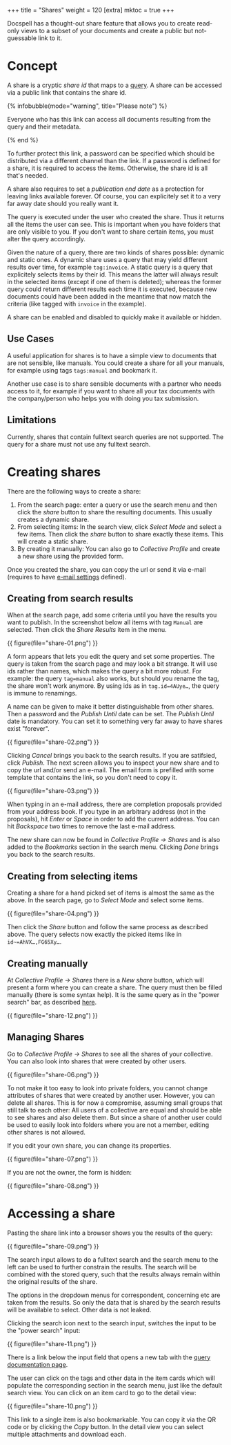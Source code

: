 +++
title = "Shares"
weight = 120
[extra]
mktoc = true
+++

Docspell has a thought-out share feature that allows you to create
read-only views to a subset of your documents and create a public but
not-guessable link to it.

# Concept

A share is a cryptic *share id* that maps to a
[query](@/docs/query/_index.md). A share can be accessed via a public
link that contains the share id.

{% infobubble(mode="warning", title="Please note") %}

Everyone who has this link can access all documents resulting from the
query and their metadata.

{% end %}

To further protect this link, a password can be specified which should
be distributed via a different channel than the link. If a password is
defined for a share, it is required to access the items. Otherwise,
the share id is all that's needed.

A share also requires to set a *publication end date* as a protection
for leaving links available forever. Of course, you can explicitely
set it to a very far away date should you really want it.

The query is executed under the user who created the share. Thus it
returns all the items the user can see. This is important when you
have folders that are only visible to you. If you don't want to share
certain items, you must alter the query accordingly.

Given the nature of a query, there are two kinds of shares possible:
dynamic and static ones. A dynamic share uses a query that may yield
different results over time, for example `tag:invoice`. A static query
is a query that explicitely selects items by their id. This means the
latter will always result in the selected items (except if one of them
is deleted); whereas the former query could return different results
each time it is executed, because new documents could have been added
in the meantime that now match the criteria (like tagged with
`invoice` in the example).

A share can be enabled and disabled to quickly make it available or
hidden.


## Use Cases

A useful application for shares is to have a simple view to documents
that are not sensible, like manuals. You could create a share for all
your manuals, for example using tags `tags:manual` and bookmark it.

Another use case is to share sensible documents with a partner who
needs access to it, for example if you want to share all your tax
documents with the company/person who helps you with doing you tax
submission.

## Limitations

Currently, shares that contain fulltext search queries are not
supported. The query for a share must not use any fulltext search.

# Creating shares

There are the following ways to create a share:

1. From the search page: enter a query or use the search menu and then
   click the *share* button to share the resulting documents. This
   usually creates a dynamic share.
2. From selecting items: In the search view, click *Select Mode* and
   select a few items. Then click the *share* button to share exactly
   these items. This will create a static share.
3. By creating it manually: You can also go to *Collective Profile*
   and create a new share using the provided form.

Once you created the share, you can copy the url or send it via e-mail
(requires to have [e-mail
settings](@/docs/webapp/emailsettings.md#smtp-settings) defined).

## Creating from search results

When at the search page, add some criteria until you have the results
you want to publish. In the screenshot below all items with tag
`Manual` are selected. Then click the *Share Results* item in the
menu.

{{ figure(file="share-01.png") }}

A form appears that lets you edit the query and set some properties.
The query is taken from the search page and may look a bit strange. It
will use ids rather than names, which makes the query a bit more
robust. For example: the query `tag=manual` also works, but should you
rename the tag, the share won't work anymore. By using ids as in
`tag.id=4AUye…`, the query is immune to renamings.

A name can be given to make it better distinguishable from other
shares. Then a password and the *Publish Until* date can be set. The
*Publish Until* date is mandatory. You can set it to something very
far away to have shares exist "forever".

{{ figure(file="share-02.png") }}

Clicking *Cancel* brings you back to the search results. If you are
satifsied, click *Publish*. The next screen allows you to inspect your
new share and to copy the url and/or send an e-mail. The email form is
prefilled with some template that contains the link, so you don't need
to copy it.

{{ figure(file="share-03.png") }}

When typing in an e-mail address, there are completion proposals
provided from your address book. If you type in an arbitrary address
(not in the proposals), hit *Enter* or *Space* in order to add the
current address. You can hit *Backspace* two times to remove the last
e-mail address.

The new share can now be found in *Collective Profile -> Shares* and
is also added to the *Bookmarks* section in the search menu. Clicking
*Done* brings you back to the search results.

## Creating from selecting items

Creating a share for a hand picked set of items is almost the same as
the above. In the search page, go to *Select Mode* and select some
items.

{{ figure(file="share-04.png") }}

Then click the *Share* button and follow the same process as described
above. The query selects now exactly the picked items like in
`id~=AhVX…,FG65Xy…`.


## Creating manually

At *Collective Profile -> Shares* there is a *New share* button, which
will present a form where you can create a share. The query must then
be filled manually (there is some syntax help). It is the same query
as in the "power search" bar, as described
[here](@/docs/query/_index.md).

{{ figure(file="share-12.png") }}

## Managing Shares

Go to *Collective Profile -> Shares* to see all the shares of your
collective. You can also look into shares that were created by other
users.

{{ figure(file="share-06.png") }}

To not make it too easy to look into private folders, you cannot
change attributes of shares that were created by another user.
However, you can delete all shares. This is for now a compromise,
assuming small groups that still talk to each other: All users of a
collective are equal and should be able to see shares and also delete
them. But since a share of another user could be used to easily look
into folders where you are not a member, editing other shares is not
allowed.

If you edit your own share, you can change its properties.

{{ figure(file="share-07.png") }}

If you are not the owner, the form is hidden:

{{ figure(file="share-08.png") }}


# Accessing a share

Pasting the share link into a browser shows you the results of the
query:

{{ figure(file="share-09.png") }}

The search input allows to do a fulltext search and the search menu to
the left can be used to further constrain the results. The search will
be combined with the stored query, such that the results always remain
within the original results of the share.

The options in the dropdown menus for correspondent, concerning etc
are taken from the results. So only the data that is shared by the
search results will be available to select. Other data is not leaked.

Clicking the search icon next to the search input, switches the input
to be the "power search" input:

{{ figure(file="share-11.png") }}

There is a link below the input field that opens a new tab with the
[query documentation page](@/docs/query/_index.md).

The user can click on the tags and other data in the item cards which
will populate the corresponding section in the search menu, just like
the default search view. You can click on an item card to go to the
detail view:

{{ figure(file="share-10.png") }}

This link to a single item is also bookmarkable. You can copy it via
the QR code or by clicking the *Copy* button. In the detail view you
can select multiple attachments and download each.
